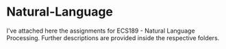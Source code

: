 # Natural-Language
I've attached here the assignments for ECS189 - Natural Language Processing. Further descriptions are provided inside the respective folders.
